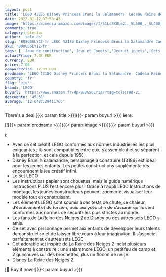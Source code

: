 ```yaml
---
layout: post
title: 'LEGO 43186 Disney Princess Bruni la Salamandre  Cadeau Reine des Neiges  Jouet pour Enfant de 6 Ans et +  Personnage à Construire'
date: 2022-01-12 07:58:43
image: 'https://m.media-amazon.com/images/I/51LcEXOLo2L._SL500_._SL400_.jpg'
comments: true
category: ofertas
author: 'tole.es'
slug: 'B08G56LY1Z-fr LEGO 43186 Disney Princess Bruni la Salamandre Cadeau...'
sku: 'B08G56LY1Z-fr'
tags: [ 'Jeux de construction','Jeux et Jouets','Jeux et jouets','Sets de jeux de construction','lego', ]
actualPrice: 7.08 EUR
currency: EUR
price: 7.08
comparePrice: 12.99 EUR
prodname: 'LEGO 43186 Disney Princess Bruni la Salamandre  Cadeau Reine des Neiges  Jouet pour Enfant de 6 Ans et +  Personnage à Construire'
country: 'fr'
flag: '🇫🇷'
brand: 'LEGO'
buyurl: 'https://www.amazon.fr/dp/B08G56LY1Z/?tag=tolees0d-21'
descuento: '45.50'
average: '12.6423529411765'
---
```


There's a deal [{{< param title >}}]({{< param buyurl >}})  here:

[![{{< param prodname >}}]({{< param image >}})]({{< param buyurl >}})

ℹ️:

- Avec ce set créatif LEGO conformes aux normes industrielles les plus exigeantes ; ils sont compatibles entre eux, s’assemblent et se séparent à la perfection, et cela depuis 1958.
- Disney Bruni la salamandre, personnage à construire (43186) est idéal pour les jeunes enfants. Les petites constructions supplémentaires encouragent le jeu créatif infini.
- Le set LEGO
- Les instructions papier sont chouettes, mais le guide numérique Instructions PLUS l’est encore plus ! Grâce à l’appli LEGO Instructions de montage, les jeunes constructeurs peuvent zoomer et visualiser leur modèle tout en construisant.
- Les éléments LEGO sont soumis à des tests de chute, de chaleur, d’écrasement et de torsion, puis analysés afin de s’assurer qu’ils sont conformes aux normes de sécurité les plus strictes au monde.
- Les fans de La Reine des Neiges 2 de Disney ou des autres sets LEGO s amis.
- Ce set avec personnage permet aux enfants de développer leurs talents de construction et de laisser libre cours à leur imagination. Il s’associe parfaitement aux autres sets LEGO
- Cet adorable set inspiré de La Reine des Neiges 2 inclut plusieurs éléments à construire : une salamandre LEGO, un petit feu de camp et 2 guimauves sur des brochettes, plus un flocon de neige.
- Disney La Reine des Neiges 2.

[🛒 Buy it now!!]({{< param buyurl >}})
